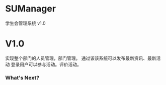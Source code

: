 # SUManager
学生会管理系统 v1.0

# V1.0 
实现整个部门的人员管理，部门管理。
通过该该系统可以发布最新资讯、最新活动
登录用户可以参与活动。评价活动。
### What's Next?
